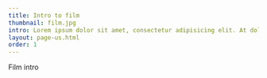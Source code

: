 ```yaml
---
title: Intro to film
thumbnail: film.jpg
intro: Lorem ipsum dolor sit amet, consectetur adipisicing elit. At dolor facilis illum ipsam itaque maiores minus necessitatibus odio placeat porro, quis, rem ut voluptatem? Ducimus eius ex laboriosam numquam rerum.
layout: page-us.html
order: 1
---
```


Film intro